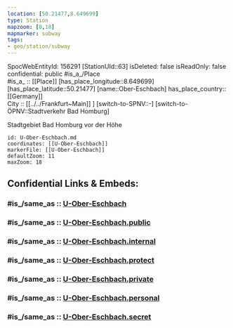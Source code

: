```yaml
---
location: [50.21477,8.649699] 
type: Station 
mapzoom: [8,18] 
mapmarker: subway 
tags:
- geo/station/subway
---
```

SpocWebEntityId: 156291
[StationUId::63] 
isDeleted: false
isReadOnly: false
confidential: public
#is_a_/Place  
#is_a_ :: [[Place]] 
[has_place_longitude::8.649699] 
[has_place_latitude::50.21477] 
[name::Ober-Eschbach] 
has_place_country:: [[Germany]]  
City :: [[../../Frankfurt~Main]] ] 
[switch-to-SPNV::-] 
[switch-to-ÖPNV::Stadtverkehr Bad Homburg] 

Stadtgebiet Bad Homburg vor der Höhe

```leaflet
id: U-Ober-Eschbach.md
coordinates: [[U-Ober-Eschbach]] 
markerFile: [[U-Ober-Eschbach]] 
defaultZoom: 11 
maxZoom: 18
```


## Confidential Links & Embeds: 

### #is_/same_as :: [U-Ober-Eschbach](/_Standards/Earth/Continent/Europe/Europe~Central/Germany/Germany~West/Hessen/counties~Hessen/Frankfurt~Main/Stations-FFM~U/U-Ober-Eschbach.md) 

### #is_/same_as :: [U-Ober-Eschbach.public](/_public/Earth/Continent/Europe/Europe~Central/Germany/Germany~West/Hessen/counties~Hessen/Frankfurt~Main/Stations-FFM~U/U-Ober-Eschbach.public.md) 

### #is_/same_as :: [U-Ober-Eschbach.internal](/_internal/Earth/Continent/Europe/Europe~Central/Germany/Germany~West/Hessen/counties~Hessen/Frankfurt~Main/Stations-FFM~U/U-Ober-Eschbach.internal.md) 

### #is_/same_as :: [U-Ober-Eschbach.protect](/_protect/Earth/Continent/Europe/Europe~Central/Germany/Germany~West/Hessen/counties~Hessen/Frankfurt~Main/Stations-FFM~U/U-Ober-Eschbach.protect.md) 

### #is_/same_as :: [U-Ober-Eschbach.private](/_private/Earth/Continent/Europe/Europe~Central/Germany/Germany~West/Hessen/counties~Hessen/Frankfurt~Main/Stations-FFM~U/U-Ober-Eschbach.private.md) 

### #is_/same_as :: [U-Ober-Eschbach.personal](/_personal/Earth/Continent/Europe/Europe~Central/Germany/Germany~West/Hessen/counties~Hessen/Frankfurt~Main/Stations-FFM~U/U-Ober-Eschbach.personal.md) 

### #is_/same_as :: [U-Ober-Eschbach.secret](/_secret/Earth/Continent/Europe/Europe~Central/Germany/Germany~West/Hessen/counties~Hessen/Frankfurt~Main/Stations-FFM~U/U-Ober-Eschbach.secret.md)

